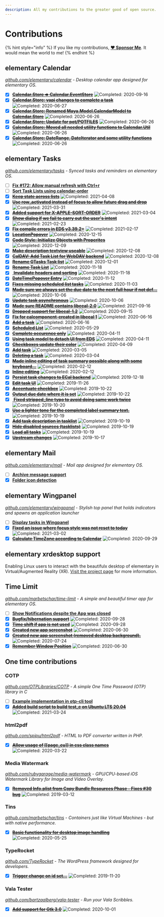 ```yaml
---
description: All my contributions to the greater good of open source.
---
```


# Contributions

{% hint style="info" %}
If you like my contributions, [**❤️ Sponsor Me**](https://github.com/sponsors/marbetschar). It would mean the world to me!
{% endhint %}

## elementary Calendar

[_github.com/elementary/calendar_](https://github.com/elementary/calendar) _- Desktop calendar app designed for elementary OS._

* [x] [~~**Calendar.Store =&gt; Calendar.EventStore**~~](https://github.com/elementary/calendar/pull/595) ![Completed: 2020-09-16](https://img.shields.io/badge/completed-2020--09--16-lightgrey?style=social)
* [x] [~~**Calendar.Store: vapi changes to complete a task**~~](https://github.com/elementary/calendar/pull/558) ![Completed: 2020-06-27](https://img.shields.io/badge/completed-2020--06--27-lightgrey?style=social)
* [x] [~~**Calendar.Store: Renamed Maya.Model.CalendarModel to Calendar.Store**~~](https://github.com/elementary/calendar/pull/557) ![Completed: 2020-06-26](https://img.shields.io/badge/completed-2020--06--26-lightgrey?style=social)
* [x] [~~**Calendar.Store: Update for pot/POTFILES**~~](https://github.com/elementary/calendar/pull/556) ![Completed: 2020-06-26](https://img.shields.io/badge/completed-2020--06--26-lightgrey?style=social)
* [x] [~~**Calendar.Store: Moved all needed utility functions to Calendar.Util**~~](https://github.com/elementary/calendar/pull/555) ![Completed: 2020-06-26](https://img.shields.io/badge/completed-2020--06--26-lightgrey?style=social)
* [x] [~~**Calendar.Store: DateRange, DateIterator and some utility functions**~~](https://github.com/elementary/calendar/pull/554) ![Completed: 2020-06-26](https://img.shields.io/badge/completed-2020--06--26-lightgrey?style=social)

## elementary Tasks

[_github.com/elementary/tasks_](https://github.com/elementary/tasks/) _- Synced tasks and reminders on elementary OS._

* [ ] [**Fix \#172: Allow manual refresh with Ctrl+r**](https://github.com/elementary/tasks/pull/200)
* [ ] [**Sort Task Lists using calendar-order**](https://github.com/elementary/tasks/pull/192)
* [x] [~~**Keep state across lists**~~](https://github.com/elementary/tasks/pull/197) ![Completed: 2021-04-08](https://img.shields.io/badge/completed-2021--04--08-lightgrey?style=social)
* [x] [~~**Use row_activated instead of focus to allow future drag and drop**~~](https://github.com/elementary/tasks/pull/215) ![Completed: 2021-03-31](https://img.shields.io/badge/completed-2021--03--31-lightgrey?style=social)
* [x] [~~**Added support for X-APPLE-SORT-ORDER**~~](https://github.com/elementary/tasks/pull/198) ![Completed: 2021-03-04](https://img.shields.io/badge/completed-2021--03--04-lightgrey?style=social)
* [x] [~~**Show dialog if we fail to carry out the user's intent**~~](https://github.com/elementary/tasks/pull/189) ![Completed: 2021-02-23](https://img.shields.io/badge/completed-2021--02--23-lightgrey?style=social)
* [x] [~~**Fix compile errors in EDS v3.39.2+**~~](https://github.com/elementary/tasks/pull/193) ![Completed: 2021-02-17](https://img.shields.io/badge/completed-2021--02--17-lightgrey?style=social)
* [x] [~~**LocationPopover**~~](https://github.com/elementary/tasks/pull/174) ![Completed: 2020-12-15](https://img.shields.io/badge/completed-2020--12--15-lightgrey?style=social)
* [x] [~~**Code Style: Initialize Objects with Properites**~~](https://github.com/elementary/tasks/pull/179) ![Completed: 2020-12-09](https://img.shields.io/badge/completed-2020--12--09-lightgrey?style=social)
* [x] [~~**Make description textview useable**~~](https://github.com/elementary/tasks/pull/177) ![Completed: 2020-12-08](https://img.shields.io/badge/completed-2020--12--08-lightgrey?style=social)
* [x] [~~**CalDAV: Add Task List for WebDAV backend**~~](https://github.com/elementary/tasks/pull/150) ![Completed: 2020-12-08](https://img.shields.io/badge/completed-2020--12--08-lightgrey?style=social)
* [x] [~~**Rename GTasks Task list**~~](https://github.com/elementary/tasks/pull/165) ![Completed: 2020-12-01](https://img.shields.io/badge/completed-2020--12--01-lightgrey?style=social)
* [x] [~~**Rename Task List**~~](https://github.com/elementary/tasks/pull/153) ![Completed: 2020-11-18](https://img.shields.io/badge/completed-2020--11--18-lightgrey?style=social)
* [x] [ ~~**Invalidate headers and sorting**~~](https://github.com/elementary/tasks/pull/125) ![Completed: 2020-11-18](https://img.shields.io/badge/completed-2020--11--18-lightgrey?style=social)
* [x] [~~**DateTimePopover Entry**~~](https://github.com/elementary/tasks/pull/159) ![Completed: 2020-11-12](https://img.shields.io/badge/completed-2020--11--12-lightgrey?style=social)
* [x] [~~**Fixes missing scheduled list tasks**~~](https://github.com/elementary/tasks/pull/147) ![Completed: 2020-11-03](https://img.shields.io/badge/completed-2020--11--03-lightgrey?style=social)
* [x] [~~**Made sure we always set the due date to the next full hour if not def…**~~](https://github.com/elementary/tasks/pull/102) ![Completed: 2020-10-06](https://img.shields.io/badge/completed-2020--10--06-lightgrey?style=social)
* [x] [~~**Update task asynchronous**~~](https://github.com/elementary/tasks/pull/144) ![Completed: 2020-10-06](https://img.shields.io/badge/completed-2020--10--06-lightgrey?style=social)
* [x] [~~**Made sure README contains libecal-2.0**~~](https://github.com/elementary/tasks/pull/132) ![Completed: 2021-09-16](https://img.shields.io/badge/completed-2021--09--16-lightgrey?style=social)
* [x] [~~**Dropped support for libecal-1.2**~~](https://github.com/elementary/tasks/pull/130) ![Completed: 2020-09-15](https://img.shields.io/badge/completed-2020--09--15-lightgrey?style=social)
* [x] [~~**Fix for calcomponent-created in libecal 1**~~](https://github.com/elementary/tasks/pull/122) ![Completed: 2020-06-16](https://img.shields.io/badge/completed-2020--06--16-lightgrey?style=social)
* [x] [~~**Add a task**~~](https://github.com/elementary/tasks/pull/116) ![Completed: 2020-06-16](https://img.shields.io/badge/completed-2020--06--16-lightgrey?style=social)
* [x] [~~**Scheduled List**~~](https://github.com/elementary/tasks/pull/120) ![Completed: 2020-05-29](https://img.shields.io/badge/completed-2020--05--29-lightgrey?style=social)
* [x] [~~**Complete occurence only**~~](https://github.com/elementary/tasks/pull/106) ![Completed: 2020-04-11](https://img.shields.io/badge/completed-2020--04--11-lightgrey?style=social)
* [x] [~~**Using task model to detach UI from EDS**~~](https://github.com/elementary/tasks/pull/100) ![Completed: 2020-04-11](https://img.shields.io/badge/completed-2020--04--11-lightgrey?style=social)
* [x] [~~**Checkboxes update their color**~~](https://github.com/elementary/tasks/pull/103) ![Completed: 2020-04-09](https://img.shields.io/badge/completed-2020--04--09-lightgrey?style=social)
* [x] [~~**Add task**~~](https://github.com/elementary/tasks/pull/89) ![Completed: 2020-03-05](https://img.shields.io/badge/completed-2020--03--05-lightgrey?style=social)
* [x] [~~**Deleting a task**~~](https://github.com/elementary/tasks/pull/88) ![Completed: 2020-03-04](https://img.shields.io/badge/completed-2020--03--04-lightgrey?style=social)
* [x] [~~**Made inline editing of task summary possible along with some keyboard…**~~](https://github.com/elementary/tasks/pull/76) ![Completed: 2020-02-12](https://img.shields.io/badge/completed-2020--02--12-lightgrey?style=social)
* [x] [~~**Inline editing**~~](https://github.com/elementary/tasks/pull/78) ![Completed: 2020-02-12](https://img.shields.io/badge/completed-2020--02--12-lightgrey?style=social)
* [x] [~~**Persist task changes to ECal backend**~~](https://github.com/elementary/tasks/pull/61) ![Completed: 2019-12-18](https://img.shields.io/badge/completed-2019--12--18-lightgrey?style=social)
* [x] [~~**Edit task UI**~~](https://github.com/elementary/tasks/pull/59) ![Completed: 2019-11-26](https://img.shields.io/badge/completed-2019--11--26-lightgrey?style=social)
* [x] [~~**Accentuate checkbox**~~](https://github.com/elementary/tasks/pull/55) ![Completed: 2019-10-22](https://img.shields.io/badge/completed-2019--10--22-lightgrey?style=social)
* [x] [~~**Output due date where it is set**~~](https://github.com/elementary/tasks/pull/50) ![Completed: 2019-10-22](https://img.shields.io/badge/completed-2019--10--22-lightgrey?style=social)
* [x] [ ~~**Fixed stripped\_line typo to avoid doing same work twice**~~](https://github.com/elementary/tasks/pull/48) ![Completed: 2019-10-20](https://img.shields.io/badge/completed-2019--10--20-lightgrey?style=social)
* [x] [~~**Use a lighter tone for the completed label summary text.**~~](https://github.com/elementary/tasks/pull/43) ![Completed: 2019-10-19](https://img.shields.io/badge/completed-2019--10--19-lightgrey?style=social)
* [x] [~~**Add task description in tasklist**~~](https://github.com/elementary/tasks/pull/39) ![Completed: 2019-10-19](https://img.shields.io/badge/completed-2019--10--19-lightgrey?style=social)
* [x] [~~**Hide disabled sources \(tasklists\)**~~](https://github.com/elementary/tasks/pull/38) ![Completed: 2019-10-19](https://img.shields.io/badge/completed-2019--10--19-lightgrey?style=social)
* [x] [~~**Load all tasks**~~](https://github.com/elementary/tasks/pull/44) ![Completed: 2019-10-19](https://img.shields.io/badge/completed-2019--10--19-lightgrey?style=social)
* [x] [~~**Upstream changes**~~](https://github.com/marbetschar/tasks/pull/2) ![Completed: 2019-10-17](https://img.shields.io/badge/completed-2019--10--17-lightgrey?style=social)

## elementary Mail

[_github.com/elementary/mail_](https://github.com/elementary/mail) _- Mail app designed for elementary OS._

* [ ] [**Archive message support**](https://github.com/elementary/mail/pull/542)
* [x] [**Folder icon detection**](https://github.com/elementary/mail/pull/545)

## elementary Wingpanel

[_github.com/elementary/wingpanel_](https://github.com/elementary/wingpanel) _- Stylish top panel that holds indicators and spawns an application launcher_

* [ ] [**Display tasks in Wingpanel**](https://github.com/elementary/wingpanel-indicator-datetime/pull/252)
* [x] [~~**Fixed an issue where focus style was not reset to today**~~](https://github.com/elementary/wingpanel-indicator-datetime/pull/251) ![Completed: 2021-03-02](https://img.shields.io/badge/completed-2021--03--02-lightgrey?style=social)
* [x] [~~**Calculate TimeZone according to Calendar**~~](https://github.com/elementary/wingpanel-indicator-datetime/pull/233) ![Completed: 2020-09-29](https://img.shields.io/badge/completed-2020--09--29-lightgrey?style=social)

## elementary xrdesktop support

Enabling Linux users to interact with the beautifulx desktop of elementary in Virtual/Augmented Reality (XR). [Visit the project page](projects/elementary-xrdesktop-support.md) for more information.

## Time Limit

[_github.com/marbetschar/time-limit_](https://github.com/marbetschar/time-limit) _- A simple and beautiful timer app for elementary OS._

* [ ] [**Show Notifications despite the App was closed**](https://github.com/marbetschar/time-limit/issues/31)
* [x] [~~**Bugfix/hibernation support**~~](https://github.com/marbetschar/time-limit/pull/40) ![Completed: 2020-09-28](https://img.shields.io/badge/completed-2020--09--28-lightgrey?style=social)
* [x] [~~**Time shift if app is not used**~~](https://github.com/marbetschar/time-limit/pull/39) ![Completed: 2020-09-28](https://img.shields.io/badge/completed-2020--09--28-lightgrey?style=social)
* [x] [~~**Created new app screenshot**~~](https://github.com/marbetschar/time-limit/pull/35) ![Completed: 2020-06-30](https://img.shields.io/badge/completed-2020--06--30-lightgrey?style=social)
* [x] [~~**Created new app screenshot \(removed desktop background\).**~~](https://github.com/marbetschar/time-limit/pull/35) ![Completed: 2020-07-24](https://img.shields.io/badge/completed-2020--07--24-lightgrey?style=social)
* [x] [~~**Remember Window Position**~~](https://github.com/marbetschar/time-limit/pull/34) ![Completed: 2020-06-30](https://img.shields.io/badge/completed-2020--06--30-lightgrey?style=social)

## One time contributions

### COTP

[_github.com/OTPLibraries/COTP_](https://github.com/OTPLibraries/COTP) _- A simple One Time Password \(OTP\) library in C_

* [ ] [**Example implementation in otp-cli tool**](https://github.com/OTPLibraries/COTP/pull/5)
* [x] [~~**Added build script to build test\_c on Ubuntu LTS 20.04**~~](https://github.com/OTPLibraries/COTP/pull/4) ![Completed: 2021-03-24](https://img.shields.io/badge/completed-2021--03--24-lightgrey?style=social)

### html2pdf

[_github.com/spipu/html2pdf_](https://github.com/spipu/html2pdf) _- HTML to PDF converter written in PHP._

* [x] [~~**Allow usage of \[\[page\_cu\]\] in css class names**~~](https://github.com/spipu/html2pdf/pull/525) ![Completed: 2020-03-22](https://img.shields.io/badge/completed-2020--03--22-lightgrey?style=social)

### Media Watermark

[_github.com/rubygarage/media-watermark_](https://github.com/rubygarage/media-watermark) _- GPU/CPU-based iOS Watermark Library for Image and Video Overlay._

* [x] [~~**Removed Info.plist from Copy Bundle Resources Phase - Fixes \#30 bug**~~](https://github.com/rubygarage/media-watermark/pull/31) ![Completed: 2019-03-12](https://img.shields.io/badge/completed-2019--03--12-lightgrey?style=social)

### Tins

[_github.com/marbetschar/tins_](https://github.com/marbetschar/tins) _- Containers just like Virtual Machines - but with native performance._

* [x] [~~**Basic functionality for desktop image handling**~~](https://github.com/marbetschar/tins/pull/20) ![Completed: 2020-05-25](https://img.shields.io/badge/completed-2020--05--25-lightgrey?style=social)

### TypeRocket

[_github.com/TypeRocket_](https://github.com/TypeRocket) _- The WordPress framework designed for developers._

* [x] [~~**Trigger change on id set...**~~](https://github.com/TypeRocket/core/pull/68) ![Completed: 2019-11-20](https://img.shields.io/badge/completed-2019--11--20-lightgrey?style=social)

### Vala Tester

[_github.com/bartzaalberg/vala-tester_](https://github.com/bartzaalberg/vala-tester) _- Run your Vala Scribbles._

* [x] [~~**Add support for Gtk 3.0**~~](https://github.com/bartzaalberg/vala-tester/pull/8) ![Completed: 2020-10-01](https://img.shields.io/badge/completed-2020--10--01-lightgrey?style=social)

